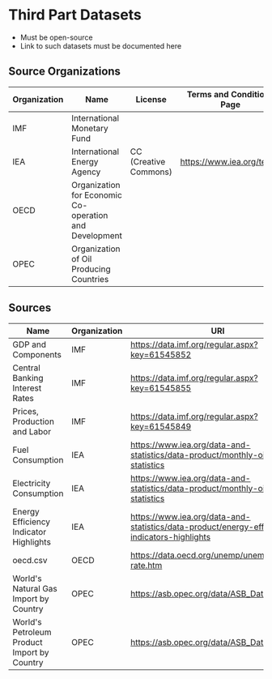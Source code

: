 # Third Part Datasets

- Must be open-source
- Link to such datasets must be documented here

## Source Organizations

| Organization | Name | License | Terms and Conditions Page |
|--------------|------|---------|---------------------------|
| IMF | International Monetary Fund |  |  |
| IEA | International Energy Agency | CC (Creative Commons) | https://www.iea.org/terms |
| OECD | Organization for Economic Co-operation and Development |  |  |
| OPEC | Organization of Oil Producing Countries |  |  |

## Sources

| Name | Organization | URI |
|------|--------------|-----|
| GDP and Components | IMF | https://data.imf.org/regular.aspx?key=61545852 |
| Central Banking Interest Rates | IMF | https://data.imf.org/regular.aspx?key=61545855 |
| Prices, Production and Labor | IMF | https://data.imf.org/regular.aspx?key=61545849 |
| Fuel Consumption | IEA | https://www.iea.org/data-and-statistics/data-product/monthly-oil-statistics |
| Electricity Consumption | IEA | https://www.iea.org/data-and-statistics/data-product/monthly-oil-statistics |
| Energy Efficiency Indicator Highlights | IEA | https://www.iea.org/data-and-statistics/data-product/energy-efficiency-indicators-highlights |
| oecd.csv | OECD | https://data.oecd.org/unemp/unemployment-rate.htm |
| World's Natural Gas Import by Country | OPEC | https://asb.opec.org/data/ASB_Data.php |
| World's Petroleum Product Import by Country | OPEC | https://asb.opec.org/data/ASB_Data.php |
